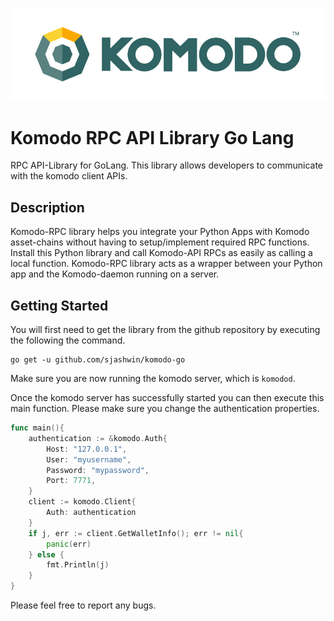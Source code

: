 ![Komodo_Logo](logo.png?raw=true)

# Komodo RPC API Library Go Lang

RPC API-Library for GoLang. This library allows developers to communicate with the komodo client APIs.

## Description

Komodo-RPC library helps you integrate your Python Apps with Komodo asset-chains without having to setup/implement required RPC functions. Install this Python library and call Komodo-API RPCs as easily as calling a local function. Komodo-RPC library acts as a wrapper between your Python app and the Komodo-daemon running on a server.

## Getting Started

You will first need to get the library from the github repository by executing the following the command.

```
go get -u github.com/sjashwin/komodo-go
```

Make sure you are now running the komodo server, which is `komodod`.

Once the komodo server has successfully started you can then execute this main function. Please make sure you change the authentication properties.
```go
func main(){
    authentication := &komodo.Auth{
        Host: "127.0.0.1",
        User: "myusername",
        Password: "mypassword",
        Port: 7771,
    }
    client := komodo.Client{
        Auth: authentication
    }
    if j, err := client.GetWalletInfo(); err != nil{
        panic(err)
    } else {
        fmt.Println(j)
    }
}
```

Please feel free to report any bugs.
